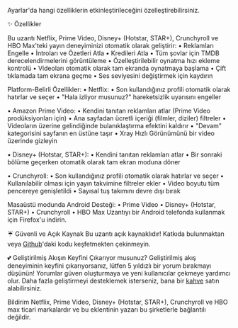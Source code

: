 Ayarlar'da hangi özelliklerin etkinleştirileceğini özelleştirebilirsiniz.

✨ Özellikler

Bu uzantı Netflix, Prime Video, Disney+ (Hotstar, STAR+), Crunchyroll ve HBO Max'teki yayın deneyiminizi otomatik olarak geliştirir:
  • Reklamları Engelle
  • İntroları ve Özetleri Atla
  • Kredileri Atla
  • Tüm şovlar için TMDB derecelendirmelerini görüntüleme
  • Özelleştirilebilir oynatma hızı ekleme kontrolü
  • Videoları otomatik olarak tam ekranda oynatmaya başlama
  • Çift tıklamada tam ekrana geçme
  • Ses seviyesini değiştirmek için kaydırın

Platform-Belirli Özellikler:
  • Netflix:
      • Son kullandığınız profili otomatik olarak hatırlar ve seçer
      • "Hala izliyor musunuz?" hareketsizlik uyarısını engeller
  • Amazon Prime Video:
      • Kendini tanıtan reklamları atlar (Prime Video prodüksiyonları için)
      • Ana sayfadan ücretli içeriği (filmler, diziler) filtreler
      • Videoların üzerine gelindiğinde bulanıklaştırma efektini kaldırır
      • "Devam" kategorisini sayfanın en üstüne taşır
      • Xray Hızlı Görünümünü bir video üzerinde gizleyin
  • Disney+ (Hotstar, STAR+):
      • Kendini tanıtan reklamları atlar
      • Bir sonraki bölüme geçerken otomatik olarak tam ekran moduna döner
  • Crunchyroll:
      • Son kullandığınız profili otomatik olarak hatırlar ve seçer
      • Kullanılabilir olması için yayın takvimine filtreler ekler
      • Video boyutu tüm pencereye genişletildi
      • Sayısal tuş takımını devre dışı bırak
Masaüstü modunda Android Desteği:
  • Prime Video
  • Disney+ (Hotstar, STAR+)
  • Crunchyroll
  • HBO Max
Uzantıyı bir Android telefonda kullanmak için Firefox'u indirin.

☔ Güvenli ve Açık Kaynak
Bu uzantı açık kaynaklıdır! Katkıda bulunmaktan veya [Github](https://github.com/Dreamlinerm/Netflix-Prime-Auto-Skip)'daki kodu keşfetmekten çekinmeyin.

💕 Geliştirilmiş Akışın Keyfini Çıkarıyor musunuz? 
Geliştirilmiş akış deneyiminin keyfini çıkarıyorsanız, lütfen 5 yıldızlı bir yorum bırakmayı düşünün! Yorumlar güven oluşturmaya ve yeni kullanıcılar çekmeye yardımcı olur.
Daha fazla geliştirmeyi desteklemek isterseniz, bana bir [kahve](https://github.com/sponsors/Dreamlinerm) satın alabilirsiniz.

Bildirim
Netflix, Prime Video, Disney+ (Hotstar, STAR+), Crunchyroll ve HBO max ticari markalardır ve bu eklentinin yazarı bu şirketlerle bağlantılı değildir.